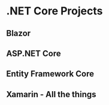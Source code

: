 # .NET Core Projects

## Blazor

## ASP.NET Core

## Entity Framework Core

## Xamarin - All the things